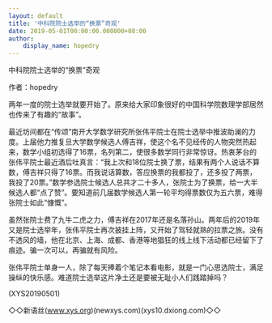 ```yaml
---
layout: default
title: '中科院院士选举的“换票”奇观'
date: 2019-05-01T00:00:00.000000+08:00
author:
    display_name: hopedry
---
```


中科院院士选举的“换票”奇观

作者：hopedry

两年一度的院士选举就要开始了。原来给大家印象很好的中国科学院数理学部居然也传来了有趣的“故事”。

最近坊间都在“传颂”南开大学数学研究所张伟平院士在院士选举中推波助澜的力度。上届他力推复旦大学数学候选人傅吉祥，使这个名不见经传的人物突然热起来，数学小组初选得了16票，名列第二，使很多数学同行非常惊讶。热衷茅台的张伟平院士最近酒后吐真言：“我上次和18位院士换了票，结果有两个人说话不算数，傅吉祥只得了16票。而我说话算数，答应换票的我都投了，还多投了两票，我投了20票。”数学参选院士候选人总共才二十多人，张院士为了换票，给一大半候选人都“点了赞”。要知道前几届数学候选人第一轮平均得票数仅为五六票，难得张院士如此“慷慨”。

虽然张院士费了九牛二虎之力，傅吉祥在2017年还是名落孙山。两年后的2019年又是院士选举年，张伟平院士再次披挂上阵，又开始了驾轻就熟的拉票之旅。没有不透风的墙，他在北京、上海、成都、香港等地猖狂的线上线下活动都已经留下了痕迹。骗一次可以，再骗就有风险。

张伟平院士单身一人，除了每天捧着个笔记本看电影，就是一门心思选院士，满足操纵的快乐感。难道院士选举这片净土还是要被无耻小人们践踏掉吗？

(XYS20190501)

◇◇新语丝(www.xys.org)(newxys.com)(xys10.dxiong.com)◇◇

